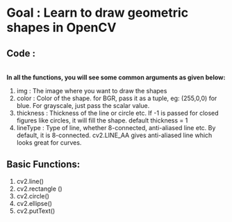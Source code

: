 # Goal : Learn to draw geometric shapes in OpenCV
## Code :

<br>__In all the functions, you will see some common arguments as given below:__
<ol>
<li>img : The image where you want to draw the shapes</li>
<li>color : Color of the shape. for BGR, pass it as a tuple, eg: (255,0,0) for blue. 
For grayscale, just pass the scalar value.</li>
<li>thickness : Thickness of the line or circle etc. 
If -1 is passed for closed figures like circles, it will fill the shape. 
default thickness = 1</li>
<li>lineType : Type of line, whether 8-connected, anti-aliased line etc. 
By default, it is 8-connected. cv2.LINE_AA gives anti-aliased line which looks great for curves.</li>
</ol>

## Basic Functions:
<ol>
	<li>cv2.line()</li>
	<li>cv2.rectangle ()</li>
	<li>cv2.circle()</li>
	<li>cv2.ellipse()</li>
	<li>cv2.putText() </li>
</ol>
